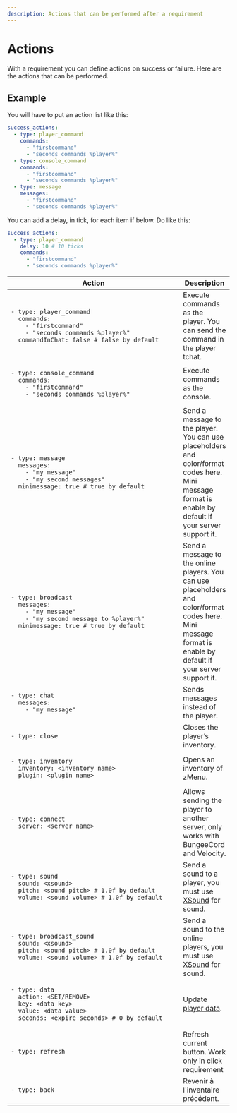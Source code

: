 ```yaml
---
description: Actions that can be performed after a requirement
---
```


# Actions

With a requirement you can define actions on success or failure. Here are the actions that can be performed.

## Example

You will have to put an action list like this:

```yaml
success_actions:
  - type: player_command
    commands:
      - "firstcommand"
      - "seconds commands %player%"
  - type: console_command
    commands:
      - "firstcommand"
      - "seconds commands %player%"      
  - type: message
    messages:
      - "firstcommand"
      - "seconds commands %player%"   
```

You can add a delay, in tick, for each item if below. Do like this:

```yaml
success_actions:
  - type: player_command
    delay: 10 # 10 ticks
    commands:
      - "firstcommand"
      - "seconds commands %player%"
```

<table data-full-width="true"><thead><tr><th width="544">Action</th><th>Description</th></tr></thead><tbody><tr><td><pre class="language-yaml"><code class="lang-yaml">- type: player_command
  commands:
    - "firstcommand"
    - "seconds commands %player%"
  commandInChat: false # false by default
</code></pre></td><td>Execute commands as the player. You can send the command in the player tchat.</td></tr><tr><td><pre class="language-yaml"><code class="lang-yaml">- type: console_command
  commands:
    - "firstcommand"
    - "seconds commands %player%"
</code></pre></td><td>Execute commands as the console.</td></tr><tr><td><pre class="language-yaml"><code class="lang-yaml">- type: message
  messages:
    - "my message"
    - "my second messages"
  minimessage: true # true by default
</code></pre></td><td>Send a message to the player. You can use placeholders and color/format codes here. Mini message format is enable by default if your server support it.</td></tr><tr><td><pre class="language-yaml"><code class="lang-yaml">- type: broadcast
  messages:
    - "my message"
    - "my second message to %player%"
  minimessage: true # true by default
</code></pre></td><td>Send a message to the online players. You can use placeholders and color/format codes here. Mini message format is enable by default if your server support it.</td></tr><tr><td><pre class="language-yaml"><code class="lang-yaml">- type: chat
  messages:
    - "my message"
</code></pre></td><td>Sends messages instead of the player.</td></tr><tr><td><pre class="language-yaml"><code class="lang-yaml">- type: close
</code></pre></td><td>Closes the player’s inventory.</td></tr><tr><td><pre class="language-yaml"><code class="lang-yaml">- type: inventory
  inventory: &#x3C;inventory name>
  plugin: &#x3C;plugin name>
</code></pre></td><td>Opens an inventory of zMenu.</td></tr><tr><td><pre class="language-yaml"><code class="lang-yaml">- type: connect
  server: &#x3C;server name>
</code></pre></td><td>Allows sending the player to another server, only works with BungeeCord and Velocity.</td></tr><tr><td><pre class="language-yaml"><code class="lang-yaml">- type: sound
  sound: &#x3C;xsound>
  pitch: &#x3C;sound pitch> # 1.0f by default
  volume: &#x3C;sound volume> # 1.0f by default
</code></pre></td><td>Send a sound to a player, you must use <a href="https://github.com/CryptoMorin/XSeries/blob/master/src/main/java/com/cryptomorin/xseries/XSound.java">XSound</a> for sound.</td></tr><tr><td><pre class="language-yaml"><code class="lang-yaml">- type: broadcast_sound
  sound: &#x3C;xsound>
  pitch: &#x3C;sound pitch> # 1.0f by default
  volume: &#x3C;sound volume> # 1.0f by default
</code></pre></td><td>Send a sound to the online players, you must use <a href="https://github.com/CryptoMorin/XSeries/blob/master/src/main/java/com/cryptomorin/xseries/XSound.java">XSound</a> for sound.</td></tr><tr><td><pre class="language-yaml"><code class="lang-yaml">- type: data
  action: &#x3C;SET/REMOVE>
  key: &#x3C;data key>
  value: &#x3C;data value>
  seconds: &#x3C;expire seconds> # 0 by default
</code></pre></td><td>Update <a href="../player-data.md">player data</a>.</td></tr><tr><td><pre class="language-yaml"><code class="lang-yaml">- type: refresh  
</code></pre><p></p></td><td>Refresh current button. Work only in click requirement</td></tr><tr><td><pre class="language-yaml"><code class="lang-yaml">- type: back
</code></pre></td><td>Revenir à l'inventaire précédent.</td></tr></tbody></table>

